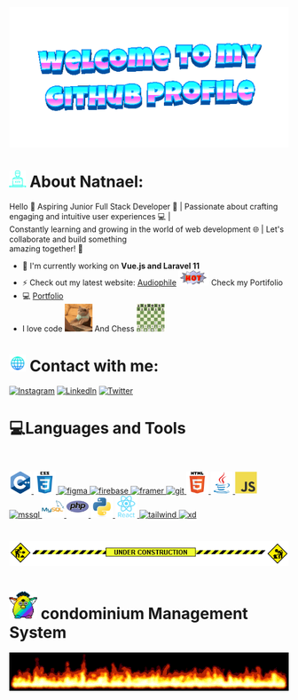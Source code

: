 <div align="center">
	<img src="welcome-header.gif" alt="welcome to my github profile">
	<br>
</div>

# <img src="aboutc.png"  width="30px"/> About Natnael:
Hello 👋 Aspiring Junior Full Stack Developer 🚀 | Passionate about crafting engaging and intuitive user experiences 💻 |<br />
Constantly learning and growing in the world of web development 🌐 | Let's collaborate and build something <br /> amazing together! 🌟
- 💬 I'm currently working on **Vue.js and Laravel 11** 
- ⚡ Check out my latest website: <a href="https://audiophile-ecommerce-ebon.vercel.app/" target="_blank">Audiophile</a> <img src="hot.gif" /> Check my Portifolio
- 💻 <a href="http://natsfolio.vercel.app/" target="_blank">Portfolio</a>
- I love code  <img width="50px" src="cat-typing.gif" /> And Chess <img width="50px" src="chess.gif" />

# <img src="social.png"  width="30px"/> Contact with me: 
[![Instagram](https://img.shields.io/badge/Instagram-%23E4405F.svg?logo=Instagram&logoColor=white)](https://instagram.com/nathaniel_abebe) [![LinkedIn](https://img.shields.io/badge/LinkedIn-%230077B5.svg?logo=linkedin&logoColor=white)](https://linkedin.com/in/natnaelabebe) [![Twitter](https://img.shields.io/badge/Twitter-%231DA1F2.svg?logo=Twitter&logoColor=white)](https://twitter.com/Natnael163260)

#  💻Languages and Tools
<br />
<p align="left"> <a href="https://www.w3schools.com/cpp/" target="_blank" rel="noreferrer"> <img src="https://raw.githubusercontent.com/devicons/devicon/master/icons/cplusplus/cplusplus-original.svg" alt="cplusplus" width="40" height="40"/> </a> <a href="https://www.w3schools.com/css/" target="_blank" rel="noreferrer"> <img src="https://raw.githubusercontent.com/devicons/devicon/master/icons/css3/css3-original-wordmark.svg" alt="css3" width="40" height="40"/> </a> <a href="https://www.figma.com/" target="_blank" rel="noreferrer"> <img src="https://www.vectorlogo.zone/logos/figma/figma-icon.svg" alt="figma" width="40" height="40"/> </a> <a href="https://firebase.google.com/" target="_blank" rel="noreferrer"> <img src="https://www.vectorlogo.zone/logos/firebase/firebase-icon.svg" alt="firebase" width="40" height="40"/> </a> <a href="https://www.framer.com/" target="_blank" rel="noreferrer"> <img src="https://www.vectorlogo.zone/logos/framer/framer-icon.svg" alt="framer" width="40" height="40"/> </a> <a href="https://git-scm.com/" target="_blank" rel="noreferrer"> <img src="https://www.vectorlogo.zone/logos/git-scm/git-scm-icon.svg" alt="git" width="40" height="40"/> </a> <a href="https://www.w3.org/html/" target="_blank" rel="noreferrer"> <img src="https://raw.githubusercontent.com/devicons/devicon/master/icons/html5/html5-original-wordmark.svg" alt="html5" width="40" height="40"/> </a> <a href="https://www.java.com" target="_blank" rel="noreferrer"> <img src="https://raw.githubusercontent.com/devicons/devicon/master/icons/java/java-original.svg" alt="java" width="40" height="40"/> </a> <a href="https://developer.mozilla.org/en-US/docs/Web/JavaScript" target="_blank" rel="noreferrer"> <img src="https://raw.githubusercontent.com/devicons/devicon/master/icons/javascript/javascript-original.svg" alt="javascript" width="40" height="40"/> </a> <a href="https://www.microsoft.com/en-us/sql-server" target="_blank" rel="noreferrer"> <img src="https://www.svgrepo.com/show/303229/microsoft-sql-server-logo.svg" alt="mssql" width="40" height="40"/> </a> <a href="https://www.mysql.com/" target="_blank" rel="noreferrer"> <img src="https://raw.githubusercontent.com/devicons/devicon/master/icons/mysql/mysql-original-wordmark.svg" alt="mysql" width="40" height="40"/> </a> <a href="https://www.php.net" target="_blank" rel="noreferrer"> <img src="https://raw.githubusercontent.com/devicons/devicon/master/icons/php/php-original.svg" alt="php" width="40" height="40"/> </a> <a href="https://www.python.org" target="_blank" rel="noreferrer"> <img src="https://raw.githubusercontent.com/devicons/devicon/master/icons/python/python-original.svg" alt="python" width="40" height="40"/> </a> <a href="https://reactjs.org/" target="_blank" rel="noreferrer"> <img src="https://raw.githubusercontent.com/devicons/devicon/master/icons/react/react-original-wordmark.svg" alt="react" width="40" height="40"/> </a> <a href="https://tailwindcss.com/" target="_blank" rel="noreferrer"> <img src="https://www.vectorlogo.zone/logos/tailwindcss/tailwindcss-icon.svg" alt="tailwind" width="40" height="40"/> </a> <a href="https://www.adobe.com/products/xd.html" target="_blank" rel="noreferrer"> <img src="https://cdn.worldvectorlogo.com/logos/adobe-xd.svg" alt="xd" width="40" height="40"/> </a> </p>

# <img src="under-construction.gif" /> 
# <img src="party-furby.gif" width="50"/> condominium Management System
<img src="flames.gif" />
